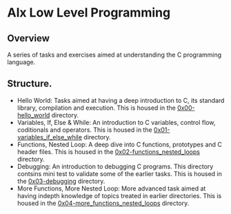 # Alx Low Level Programming

## Overview
A series of tasks and exercises aimed at understanding the C programming language.

## Structure.
* Hello World: Tasks aimed at having a deep introduction to C, its standard library, compilation and execution. This is housed in the [0x00-hello_world](/0x00-hello_world) directory.
* Variables, If, Else & While: An introduction to C variables, control flow, coditionals and operators. This is housed in the [0x01-variables_if_else_while](/0x01-variables_if_else_while) directory.
* Functions, Nested Loop: A deep dive into C functions, prototypes and C header files. This is housed in the [0x02-functions_nested_loops](/0x02-functions_nested_loops) directory.
* Debugging: An introduction to debugging C programs. This directory contsins mini test to validate some of the earlier tasks. This is housed in the [0x03-debugging](/0x03-debugging) directory.	
* More Functions, More Nested Loop: More advanced task aimed at having indepth knowledge of topics treated in earlier directories. This is housed in the [0x04-more_functions_nested_loops](/0x04-more_functions_nested_loops) directory.	
